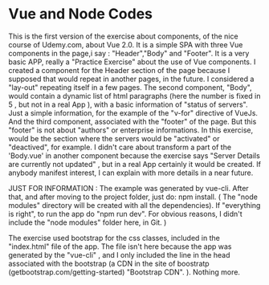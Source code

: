 # Vue and Node Codes
This is the first version of the exercise about components, of the nice course of Udemy.com, about Vue 2.0.
It is a simple SPA with three Vue components in the page,i say : "Header","Body" and "Footer".
It is a very basic APP, really a "Practice Exercise" about the use of Vue components.
I created a component for the Header section of the page because I supposed that would repeat in another pages,
in the future. I considered a "lay-out" repeating itself in a few pages.
The second component, "Body", would contain a dynamic list of html paragraphs (here the number is fixed in 5 , but not in a real App ), with a basic information of "status of servers".
Just a simple information, for the example of the "v-for" directive of VueJs.
And the third component, associated with the "footer" of the page. But this "footer" is not about "authors" or
enterprise informations. In this exercise, would be the section where the servers would be "activated" or "deactived",
for example.
I didn't care about transform a part of the 'Body.vue' in another component because the exercise says "Server Details are currently not updated" , but in a real App certainly it would be created.
If anybody manifest interest, I can explain with more details in a near future.

JUST FOR INFORMATION : The example was generated by vue-cli. After that, and after moving to the project folder, just do:
npm install. ( The "node modules" directory will be created with all the dependencies). If "everything is right", to run 
the app do "npm run dev". For obvious reasons, I didn't include the "node modules" folder here, in Git. )

The exercise used bootstrap for the css classes, included in the "index.html" file of the app. The file isn't here because the app was generated by the "vue-cli" , and I only included the line in the head associated with the bootstrap (a CDN in the site of boostratp (getbootstrap.com/getting-started) "Bootstrap CDN". ). Nothing more.
